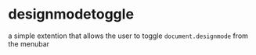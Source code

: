 # designmodetoggle
a simple extention that allows the user to toggle `document.designmode` from the menubar
